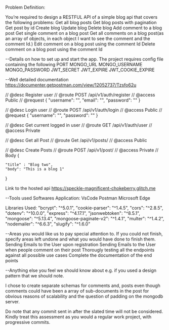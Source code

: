 Problem Definition:

You’re required to design a RESTFUL API of a simple blog api that covers the following
problems:
Get all blog posts
Get blog posts with pagination
Get post by id
Create blog
Update blog
Delete blog
Add comment to a blog post
Get single comment on a blog post
Get all comments on a blog post(as an array of objects, in each object I want to see
the comment and the comment Id.)
Edit comment on a blog post using the comment Id
Delete comment on a blog post using the comment Id

--Details on how to set up and start the app.
The project requires config file containing the following
PORT
MONGO_URL
MONGO_USERNAME
MONGO_PASSWORD
JWT_SECRET
JWT_EXPIRE
JWT_COOKIE_EXPIRE

--Well detailed documentation
https://documenter.getpostman.com/view/12052737/Tzsfo62u

// @desc Register user
// @route POST /api/v1/auth/register
// @access Public
// @request
{
"username": "",
"email": "",
"password": ""
}

// @desc Login user
// @route POST /api/v1/auth/login
// @access Public
// @request
{
"username": "",
"password": ""
}

// @desc Get current logged in user
// @route GET /api/v1/auth/user
// @access Private

// @desc Get all Post
// @route Get /api/v1/posts/
// @access Public

// @desc Create Posts
// @route POST /api/v1/post/
// @access Private
// Body {

    "title" : "Blog two",
    "body": "This is a blog 1"

}

Link to the hosted api
https://speckle-magnificent-chokeberry.glitch.me

--Tools used
Softwares Application:
VsCode
Postman
Microsoft Edge

Libraries Used:
"bcrypt": "^5.0.1",
"cookie-parser": "^1.4.5",
"cors": "^2.8.5",
"dotenv": "^10.0.0",
"express": "^4.17.1",
"jsonwebtoken": "^8.5.1",
"mongoose": "^5.13.4",
"mongoose-paginate-v2": "^1.4.1",
"multer": "^1.4.2",
"nodemailer": "^6.6.3",
"slugify": "^1.6.0"

--Areas you would like us to pay special attention to.
If you could not finish, specify areas left undone and what you would have done to
finish them.
Sending Emails to the User upon registration
Sending Emails to the User when people comment on their post
Thorougly testing all the endpoints against all possible use cases
Complete the documentation of the end points

--Anything else you feel we should know about e.g. if you used a design pattern that we
should note.

I chose to create separate schemas for comments and, posts even though comments could have been a array of sub-documents in the post for obvious reasons of scalability and the question of padding on the mongodb server.

Do note that any commit sent in after the slated time will not be considered.
Kindly treat this assessment as you would a regular work project, with progressive
commits.
